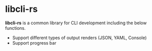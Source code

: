# libcli-rs

**libcli-rs** is a common library for CLI development including the below functions.

- Support different types of output renders (JSON, YAML, Console)
- Support progress bar
